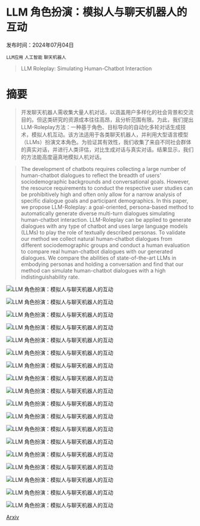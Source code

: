 # LLM 角色扮演：模拟人与聊天机器人的互动

发布时间：2024年07月04日

`LLM应用` `人工智能` `聊天机器人`

> LLM Roleplay: Simulating Human-Chatbot Interaction

# 摘要

> 开发聊天机器人需收集大量人机对话，以涵盖用户多样化的社会背景和交流目的。但这类研究的资源成本往往高昂，且分析范围有限。为此，我们提出LLM-Roleplay方法：一种基于角色、目标导向的自动化多轮对话生成技术，模拟人机互动。该方法适用于各类聊天机器人，并利用大型语言模型（LLMs）扮演文本角色。为验证其有效性，我们收集了来自不同社会群体的真实对话，并进行人类评估，对比生成对话与真实对话。结果显示，我们的方法能高度逼真地模拟人机对话。

> The development of chatbots requires collecting a large number of human-chatbot dialogues to reflect the breadth of users' sociodemographic backgrounds and conversational goals. However, the resource requirements to conduct the respective user studies can be prohibitively high and often only allow for a narrow analysis of specific dialogue goals and participant demographics. In this paper, we propose LLM-Roleplay: a goal-oriented, persona-based method to automatically generate diverse multi-turn dialogues simulating human-chatbot interaction. LLM-Roleplay can be applied to generate dialogues with any type of chatbot and uses large language models (LLMs) to play the role of textually described personas. To validate our method we collect natural human-chatbot dialogues from different sociodemographic groups and conduct a human evaluation to compare real human-chatbot dialogues with our generated dialogues. We compare the abilities of state-of-the-art LLMs in embodying personas and holding a conversation and find that our method can simulate human-chatbot dialogues with a high indistinguishability rate.

![LLM 角色扮演：模拟人与聊天机器人的互动](../../../paper_images/2407.03974/x1.png)

![LLM 角色扮演：模拟人与聊天机器人的互动](../../../paper_images/2407.03974/x2.png)

![LLM 角色扮演：模拟人与聊天机器人的互动](../../../paper_images/2407.03974/x3.png)

![LLM 角色扮演：模拟人与聊天机器人的互动](../../../paper_images/2407.03974/x4.png)

![LLM 角色扮演：模拟人与聊天机器人的互动](../../../paper_images/2407.03974/x5.png)

![LLM 角色扮演：模拟人与聊天机器人的互动](../../../paper_images/2407.03974/x6.png)

![LLM 角色扮演：模拟人与聊天机器人的互动](../../../paper_images/2407.03974/x7.png)

![LLM 角色扮演：模拟人与聊天机器人的互动](../../../paper_images/2407.03974/x8.png)

![LLM 角色扮演：模拟人与聊天机器人的互动](../../../paper_images/2407.03974/dialog_aggregation_app_layout_persona_form.png)

![LLM 角色扮演：模拟人与聊天机器人的互动](../../../paper_images/2407.03974/dialog_aggregation_app_layout_chat.png)

![LLM 角色扮演：模拟人与聊天机器人的互动](../../../paper_images/2407.03974/human_evaluation_intro.png)

![LLM 角色扮演：模拟人与聊天机器人的互动](../../../paper_images/2407.03974/human_evaluation_choice.png)

![LLM 角色扮演：模拟人与聊天机器人的互动](../../../paper_images/2407.03974/x9.png)

![LLM 角色扮演：模拟人与聊天机器人的互动](../../../paper_images/2407.03974/x10.png)

![LLM 角色扮演：模拟人与聊天机器人的互动](../../../paper_images/2407.03974/x11.png)

![LLM 角色扮演：模拟人与聊天机器人的互动](../../../paper_images/2407.03974/x12.png)

![LLM 角色扮演：模拟人与聊天机器人的互动](../../../paper_images/2407.03974/x13.png)

![LLM 角色扮演：模拟人与聊天机器人的互动](../../../paper_images/2407.03974/x14.png)

[Arxiv](https://arxiv.org/abs/2407.03974)